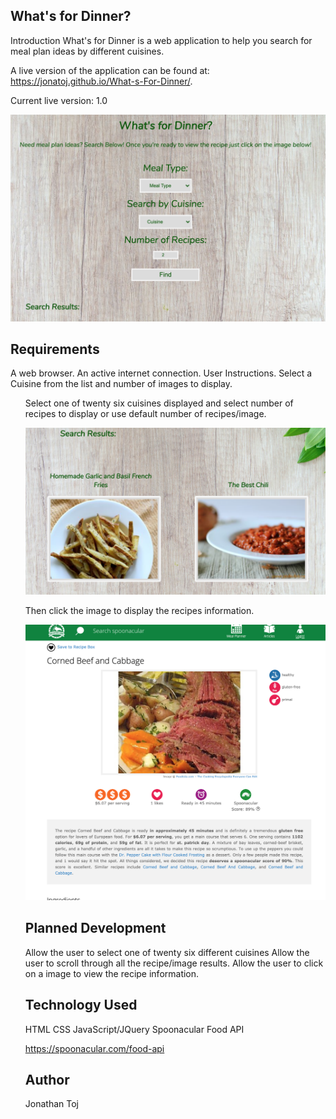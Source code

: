 ## What's for Dinner?

Introduction
What's for Dinner is a web application to help you search for meal plan ideas by different cuisines.

A live version of the application can be found at: https://jonatoj.github.io/What-s-For-Dinner/.

Current live version: 1.0

![Screenshot](main.png)


## Requirements
A web browser.
An active internet connection.
User Instructions.
Select a Cuisine from the list and number of images to display.<ul>


Select one of twenty six cuisines displayed and select number of recipes to display
or use default number of recipes/image.


![Screenshot](results.png)


Then click the image to display the recipes information.


![Screenshot](recipe.png)


## Planned Development

Allow the user to select one of twenty six different cuisines
Allow the user to scroll through all the recipe/image results.
Allow the user to click on a image to view the recipe information.

## Technology Used

HTML
CSS
JavaScript/JQuery
Spoonacular Food API

https://spoonacular.com/food-api

## Author
Jonathan Toj

